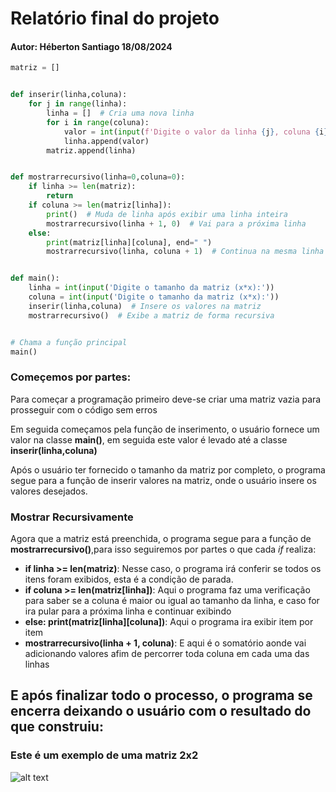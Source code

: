 # Relatório final do projeto
#### Autor: Héberton Santiago 18/08/2024

~~~python
matriz = []


def inserir(linha,coluna):
    for j in range(linha):
        linha = []  # Cria uma nova linha
        for i in range(coluna):
            valor = int(input(f'Digite o valor da linha {j}, coluna {i}: '))
            linha.append(valor)
        matriz.append(linha)


def mostrarrecursivo(linha=0,coluna=0):
    if linha >= len(matriz):
        return
    if coluna >= len(matriz[linha]):
        print()  # Muda de linha após exibir uma linha inteira
        mostrarrecursivo(linha + 1, 0)  # Vai para a próxima linha
    else:
        print(matriz[linha][coluna], end=" ")
        mostrarrecursivo(linha, coluna + 1)  # Continua na mesma linha


def main():
    linha = int(input('Digite o tamanho da matriz (x*x):'))
    coluna = int(input('Digite o tamanho da matriz (x*x):'))
    inserir(linha,coluna)  # Insere os valores na matriz
    mostrarrecursivo()  # Exibe a matriz de forma recursiva


# Chama a função principal
main()

~~~~

### Começemos por partes:
Para começar a programação primeiro deve-se criar uma matriz vazia para prosseguir com o código sem erros

Em seguida começamos pela função de inserimento, o usuário fornece um valor na classe **main()**, em seguida este valor é levado até a classe **inserir(linha,coluna)**

Após o usuário ter fornecido o tamanho da matriz por completo, o programa segue para a função de inserir valores na matriz, onde o usuário insere os valores desejados.

### Mostrar Recursivamente
Agora que a matriz está preenchida, o programa segue para a função de **mostrarrecursivo()**,para isso seguiremos por partes o que cada *if* realiza:
- **if linha >= len(matriz)**: Nesse caso, o programa irá conferir se todos os itens foram exibidos, esta é a condição de parada.
- **if coluna >= len(matriz[linha])**: Aqui o programa faz uma verificação para saber se a coluna é maior ou igual ao tamanho da linha, e caso for ira pular para a próxima linha e continuar exibindo
- **else: print(matriz[linha][coluna])**: Aqui o programa ira exibir item por item
- **mostrarrecursivo(linha + 1, coluna)**: E aqui é o somatório aonde vai adicionando valores afim de percorrer toda coluna em cada uma das linhas
## E após finalizar todo o processo, o programa se encerra deixando o usuário com o resultado do que construiu:
### Este é um exemplo de uma matriz 2x2
![alt text](image-2.png)


